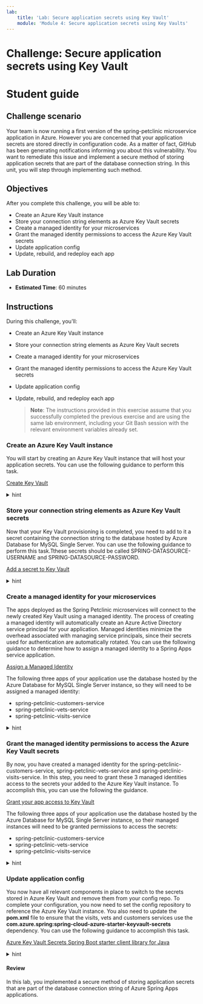 ```yaml
---
lab:
    title: 'Lab: Secure application secrets using Key Vault'
    module: 'Module 4: Secure application secrets using Key Vaults'
---
```


# Challenge: Secure application secrets using Key Vault
# Student guide

## Challenge scenario

Your team is now running a first version of the spring-petclinic microservice application in Azure. However you are concerned that your application secrets are stored directly in configuration code. As a matter of fact, GitHub has been generating notifications informing you about this vulnerability. You want to remediate this issue and implement a secure method of storing application secrets that are part of the database connection string. In this unit, you will step through implementing such method. 

## Objectives

After you complete this challenge, you will be able to:

- Create an Azure Key Vault instance
- Store your connection string elements as Azure Key Vault secrets
- Create a managed identity for your microservices
- Grant the managed identity permissions to access the Azure Key Vault secrets
- Update application config
- Update, rebuild, and redeploy each app

## Lab Duration

- **Estimated Time**: 60 minutes

## Instructions

During this challenge, you'll:

- Create an Azure Key Vault instance
- Store your connection string elements as Azure Key Vault secrets
- Create a managed identity for your microservices
- Grant the managed identity permissions to access the Azure Key Vault secrets
- Update application config
- Update, rebuild, and redeploy each app

   > **Note**: The instructions provided in this exercise assume that you successfully completed the previous exercise and are using the same lab environment, including your Git Bash session with the relevant environment variables already set.

### Create an Azure Key Vault instance

You will start by creating an Azure Key Vault instance that will host your application secrets. You can use the following guidance to perform this task.

[Create Key Vault](https://docs.microsoft.com/en-us/azure/spring-cloud/tutorial-managed-identities-key-vault#set-up-your-key-vault)

<details>
<summary>hint</summary>
<br/>

1. From the Git Bash prompt, run the following command to create an Azure Key Vault instance. Note that the name of the service should be globally unique, so adjust it accordingly in case the randomly generated name is already in use. Keep in mind that the name can contain only lowercase letters, numbers and hyphens. The `$LOCATION` and `$RESOURCE_GROUP` variables contain the name of the Azure region and the resource group into which you deployed the Azure Spring Apps service in the previous exercise of this lab.

   ```bash
   KEYVAULT_NAME=springcloudkv$RANDOM
   az keyvault create \
       --name $KEYVAULT_NAME \
       --resource-group $RESOURCE_GROUP \
       --location $LOCATION \
       --sku standard
   ```

   > **Note**: Wait for the provisioning to complete. This might take about 2 minutes.

</details>

### Store your connection string elements as Azure Key Vault secrets

Now that your Key Vault provisioning is completed, you need to add to it a secret containing the connection string to the database hosted by Azure Database for MySQL Single Server. You can use the following guidance to perform this task.Tthese secrets should be called SPRING-DATASOURCE-USERNAME and SPRING-DATASOURCE-PASSWORD.

[Add a secret to Key Vault](https://docs.microsoft.com/en-us/azure/spring-cloud/tutorial-managed-identities-key-vault#set-up-your-key-vault)

<details>
<summary>hint</summary>
<br/>

1. Add the username and password of the Azure Database for MySQL Single Server admin account as secrets to your Key Vault by running the following commands from the Git Bash prompt:

   ```bash
   az keyvault secret set \
       --name SPRING-DATASOURCE-USERNAME \
       --value myadmin@$SQL_SERVER_NAME \
       --vault-name $KEYVAULT_NAME

   az keyvault secret set \
       --name SPRING-DATASOURCE-PASSWORD \
       --value $SQL_ADMIN_PASSWORD \
       --vault-name $KEYVAULT_NAME
   ```

</details>

### Create a managed identity for your microservices

The apps deployed as the Spring Petclinic microservices will connect to the newly created Key Vault using a managed identity. The process of creating a managed identity will automatically create an Azure Active Directory service principal for your application. Managed identities minimize the overhead associated with managing service principals, since their secrets used for authentication are automatically rotated. You can use the following guidance to determine how to assign a managed identity to a Spring Apps service application.

[Assign a Managed Identity](https://docs.microsoft.com/en-us/azure/spring-cloud/how-to-enable-system-assigned-managed-identity?tabs=azure-cli&pivots=sc-standard-tier#add-a-system-assigned-identity)

The following three apps of your application use the database hosted by the Azure Database for MySQL Single Server instance, so they will need to be assigned a managed identity:

- spring-petclinic-customers-service
- spring-petclinic-vets-service
- spring-petclinic-visits-service

<details>
<summary>hint</summary>
<br/>

1. Assign an identity to each of the three apps by running the following commands from Git Bash shell:

   ```bash
   az spring-cloud app identity assign \
       --service $SPRING_APPS_SERVICE \
       --resource-group $RESOURCE_GROUP \
       --name customers-service \
       --system-assigned

   az spring-cloud app identity assign \
       --service $SPRING_APPS_SERVICE \
       --resource-group $RESOURCE_GROUP \
       --name visits-service \
       --system-assigned

   az spring-cloud app identity assign \
       --service $SPRING_APPS_SERVICE \
       --resource-group $RESOURCE_GROUP \
       --name vets-service \
       --system-assigned
   ```

1. Export the identity details to a separate environment variable for each of the apps so you can reuse it in the next part of the lab.

   ```bash
   CUSTOMERS_SERVICE_ID=$(az spring-cloud app identity show \
       --service $SPRING_APPS_SERVICE \
       --resource-group $RESOURCE_GROUP \
       --name customers-service \
       --output tsv \
       --query principalId)

   VETS_SERVICE_ID=$(az spring-cloud app identity show \
       --service $SPRING_APPS_SERVICE \
       --resource-group $RESOURCE_GROUP \
       --name vets-service \
       --output tsv \
       --query principalId)

   VISITS_SERVICE_ID=$(az spring-cloud app identity show \
       --service $SPRING_APPS_SERVICE \
       --resource-group $RESOURCE_GROUP \
       --name visits-service \
       --output tsv \
       --query principalId)
   ```

</details>

### Grant the managed identity permissions to access the Azure Key Vault secrets

By now, you have created a managed identity for the spring-petclinic-customers-service, spring-petclinic-vets-service and spring-petclinic-visits-service. In this step, you need to grant these 3 managed identities access to the secrets your added to the Azure Key Vault instance. To accomplish this, you can use the following the guidance.

[Grant your app access to Key Vault](https://docs.microsoft.com/en-us/azure/spring-cloud/tutorial-managed-identities-key-vault#grant-your-app-access-to-key-vault)

The following three apps of your application use the database hosted by the Azure Database for MySQL Single Server instance, so their managed instances will need to be granted permissions to access the secrets:

- spring-petclinic-customers-service
- spring-petclinic-vets-service
- spring-petclinic-visits-service

<details>
<summary>hint</summary>
<br/>

1. Grant the get and list secrets permissions in the Azure Key Vault instance to each Spring Apps application managed identity by using Azure Key Vault access policy:

   ```bash
   az keyvault set-policy \
       --name $KEYVAULT_NAME \
       --resource-group $RESOURCE_GROUP \
       --secret-permissions get list  \
       --object-id $CUSTOMERS_SERVICE_ID

   az keyvault set-policy \
       --name $KEYVAULT_NAME \
       --resource-group $RESOURCE_GROUP \
       --secret-permissions get list  \
       --object-id $VETS_SERVICE_ID

   az keyvault set-policy \
       --name $KEYVAULT_NAME \
       --resource-group $RESOURCE_GROUP \
       --secret-permissions get list  \
       --object-id $VISITS_SERVICE_ID
   ```

</details>

### Update application config

You now have all relevant components in place to switch to the secrets stored in Azure Key Vault and remove them from your config repo. To complete your configuration, you now need to set the config repository to reference the Azure Key Vault instance. You also need to update the **pom.xml** file to ensure that the visits, vets and customers services use the **com.azure.spring:spring-cloud-azure-starter-keyvault-secrets** dependency. You can use the following guidance to accomplish this task.

[Azure Key Vault Secrets Spring Boot starter client library for Java](https://github.com/Azure/azure-sdk-for-java/blob/main/sdk/spring/azure-spring-boot-starter-keyvault-secrets/README.md)

<details>
<summary>hint</summary>
<br/>

1. From the Git Bash window, in the config repository you cloned locally, use your favorite text editor to open the application.yml file. Remove the lines 83 and 84 that contain the values of the admin user account name and its password for target datasource endpoint. 

   > **Note**: The lines 83 and 84 should have the following content (where the <your-server-name> and <myadmin-password> represent the name of the Azure Database for MySQL Single Server instance and the password you assigned to the myadmin account during its provisioning, respectively):

   ```yaml
    username: myadmin@<your-server-name>
    password: <myadmin-password>
   ```

1. Save the changes and push the updates you made to the **application.yml** file to your private GitHub repo by running the following commands from the Git Bash prompt:

   ```bash
   git add .
   git commit -m 'removed azure mysql credentials'
   git push
   ```

1. From the Git Bash window, in the config repository you cloned locally, use your favorite text editor to open again the application.yml file and append the following lines to it (where the `<key-vault-name>` placeholder represents the name of the Azure Key Vault you provisioned earlier in this exercise):

   ```yaml
   azure:
     keyvault:
       enabled: true
         property-source-enabled: true
         property-sources:
               - name: key-vault-property-source-1
              endpoint: https://springcloudlab3-kv.vault.azure.net/
              credential.managed-identity-enabled: true
   ```

1. Commit and push these changes to your remote config repository.

   ```bash
   git add .
   git commit -m 'added key vault'
   git push
   ```

### Update, rebuild, and redeploy each app

1. From the Git Bash window, in the config repository you cloned locally, use your favorite text editor to open **pom.xml** files of the customers, visits and vets services (within the spring-petclinic-customers-service, spring-petclinic-visits-service, and spring-petclinic-vets-service directories). For each, add the following dependencies (within the **<dependencies> </dependencies>** section) and save the change .

   ```xml
           <dependency>
              <groupId>com.azure.spring</groupId>
              <artifactId>spring-cloud-azure-starter-keyvault-secrets</artifactId>
           </dependency>
   ```

1. From the Git Bash window, in the config repository you cloned locally, use your favorite text editor to open the pom.xml file in the root directory of the cloned repo. Add to the file a dependency to **com.azure.spring**. This should be added within the **<dependencies><dependencyManagement></dependencies></dependencyManagement>** section.

   ```xml
       <dependencies>
           <dependencyManagement>
               //... existing dependencies

               <dependency>
                   <groupId>com.azure.spring</groupId>
                   <artifactId>spring-cloud-azure-dependencies</artifactId>
                   <version>${version.spring.cloud.azure}</version>
                   <type>pom</type>
                   <scope>import</scope>
               </dependency>

           </dependencies>
       </dependencyManagement>
   ```

1. In the same file, add a property for the **azure.version**. This should be added within the **<properties></properties>** section.

   ```xml
   <version.spring.cloud.azure>4.2.0</version.spring.cloud.azure>
   ```

1. Save the changes to the **pom.xml** file and close it.

1. Rebuild the services by running the following command in the root directory of the application.

   ```bash
   cd ~/spring-petclinic-microservices/
   mvn clean package -DskipTests
   ```

1. Verify that the build succeeds by reviewing the output of the `mvn clean package -DskipTests` command, which should have the following format: 

   ```bash
   [INFO] Reactor Summary for spring-petclinic-microservices 2.6.3:
   [INFO]
   [INFO] spring-petclinic-microservices ..................... SUCCESS [  0.505 s]
   [INFO] spring-petclinic-admin-server ...................... SUCCESS [  4.302 s]
   [INFO] spring-petclinic-customers-service ................. SUCCESS [  5.900 s]
   [INFO] spring-petclinic-vets-service ...................... SUCCESS [  3.650 s]
   [INFO] spring-petclinic-visits-service .................... SUCCESS [  3.520 s]
   [INFO] spring-petclinic-config-server ..................... SUCCESS [  1.122 s]
   [INFO] spring-petclinic-discovery-server .................. SUCCESS [  1.416 s]
   [INFO] spring-petclinic-api-gateway ....................... SUCCESS [  7.646 s]
   [INFO] ------------------------------------------------------------------------
   [INFO] BUILD SUCCESS
   [INFO] ------------------------------------------------------------------------
   [INFO] Total time:  28.985 s
   [INFO] Finished at: 2022-05-15T02:17:43Z
   [INFO] ------------------------------------------------------------------------
   ```

1. Redeploy the customers, visits and vets services to their respective apps in your Spring Apps service by running the following commands:

   ```bash
   az spring-cloud app deploy --service $SPRING_APPS_SERVICE \
                              --resource-group $RESOURCE_GROUP \
                              --name customers-service \
                              --runtime-version Java_8 \
                              --no-wait \
                              --artifact-path spring-petclinic-customers-service/target/spring-petclinic-customers-service-2.6.1.jar \
                              --env SPRING_PROFILES_ACTIVE=mysql

   az spring-cloud app deploy --service $SPRING_APPS_SERVICE \
                              --resource-group $RESOURCE_GROUP \
                              --name visits-service \
                              --runtime-version Java_8 \
                              --no-wait \
                              --artifact-path spring-petclinic-visits-service/target/spring-petclinic-visits-service-2.6.1.jar \
                              --env SPRING_PROFILES_ACTIVE=mysql

   az spring-cloud app deploy --service $SPRING_APPS_SERVICE \
                              --resource-group $RESOURCE_GROUP \
                              --name vets-service \
                              --runtime-version Java_8 \
                              --no-wait \
                              --artifact-path spring-petclinic-vets-service/target/spring-petclinic-vets-service-2.6.1.jar \
                              --env SPRING_PROFILES_ACTIVE=mysql
   ```

1. Retest your application through its public endpoint. Ensure that the application is functional, while the connection string secrets are retrieved from Azure Key Vault.

1. To verify that this is the case, in the Azure Portal, navigate to the page of the Azure Key Vault instance you provisioned. On the Overview page, select the **Monitoring** tab and review the graph representing requests for access to the vault's secrets.

</details>

#### Review

In this lab, you implemented a secure method of storing application secrets that are part of the database connection string of Azure Spring Apps applications.
